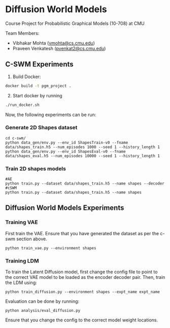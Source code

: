 # Diffusion World Models
Course Project for Probabilistic Graphical Models (10-708) at CMU

Team Members:
- Vibhakar Mohta (vmohta@cs.cmu.edu)
- Praveen Venkatesh (pvenkat2@cs.cmu.edu)

## C-SWM Experiments
1. Build Docker:
```bash
docker build -t pgm_project .
```
2. Start docker by running 
```bash
./run_docker.sh
```

Now, the following experiments can be run:

### Generate 2D Shapes dataset

```
cd c-swm/
python data_gen/env.py --env_id ShapesTrain-v0 --fname data/shapes_train.h5 --num_episodes 1000 --seed 1 --history_length 1
python data_gen/env.py --env_id ShapesEval-v0 --fname data/shapes_eval.h5 --num_episodes 10000 --seed 1 --history_length 1
```


### Train 2D shapes models

```
#AE
python train.py --dataset data/shapes_train.h5 --name shapes --decoder
#cSWM
python train.py --dataset data/shapes_train.h5 --name shapes 
```


## Diffusion World Models Experiments

### Training VAE

First train the VAE. Ensure that you have generated the dataset as per the c-swm section above.

```
python train_vae.py --environment shapes
```


### Training LDM

To train the Latent Diffusion model, first change the config file to point to the correct VAE model to be loaded as the encoder decoder pair. Then, train the LDM using:

```
python train_diffusion.py --environment shapes --expt_name expt_name
```


Evaluation can be done by running:

```
python analysis/eval_diffusion.py
```

Ensure that you change the config to the correct model weight locations.

